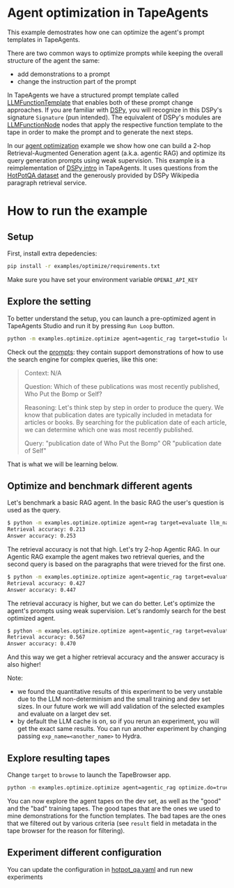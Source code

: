 # Agent optimization in TapeAgents

This example demostrates how one can optimize the agent's prompt templates in TapeAgents.

There are two common ways to optimize prompts while keeping the overall structure of the agent the same:
- add demonstrations to a prompt
- change the instruction part of the prompt

In TapeAgents we have a structured prompt template called [LLMFunctionTemplate](../../tapeagents/llm_function.py) that enables both of these prompt change approaches. If you are familiar with [DSPy](https://github.com/stanfordnlp/dspy), you will recognize in this DSPy's signature `Signature` (pun intended). The equivalent of DSPy's modules are [LLMFunctionNode](../../tapeagents/llm_function.py) nodes that apply the respective function template to the tape in order to make the prompt and to generate the next steps.

In our [agent optimization](../../examples/optimize) example we show how one can build a 2-hop Retrieval-Augmented Generation agent (a.k.a. agentic RAG) and optimize its query generation prompts using weak supervision. This example is a reimplementation of [DSPy intro](https://github.com/stanfordnlp/dspy/blob/main/examples/intro.ipynb) in TapeAgents. It uses questions from the [HotPotQA dataset](https://hotpotqa.github.io/) and the generously provided by DSPy Wikipedia paragraph retrieval service.

# How to run the example

## Setup

First, install extra depedencies:

```bash
pip install -r examples/optimize/requirements.txt
```

Make sure you have set your environment variable `OPENAI_API_KEY`

## Explore the setting

To better understand the setup, you can launch a pre-optimized agent in TapeAgents Studio and run it by pressing `Run Loop` button.

```bash
python -m examples.optimize.optimize agent=agentic_rag target=studio load_demos=true
```

Check out the [prompts](res/agentic_rag_demos.json): they contain support demonstrations of how to use the search engine for complex queries, like this one:

> Context: N/A
> 
> Question: Which of these publications was most recently published, Who Put the Bomp or Self?
>
> Reasoning: Let's think step by step in order to produce the query. We know that publication dates are typically included in metadata for articles or books. By searching for the publication date of each article, we can determine which one was most recently published.
>
> Query: "publication date of Who Put the Bomp" OR "publication date of Self"

That is what we will be learning below.

## Optimize and benchmark different agents

Let's benchmark a basic RAG agent. In the basic RAG the user's question is used as the query.

```bash
$ python -m examples.optimize.optimize agent=rag target=evaluate llm_name=gpt-3.5-turbo
Retrieval accuracy: 0.213
Answer accuracy: 0.253
```

The retrieval accuracy is not that high. Let's try 2-hop Agentic RAG. In our Agentic RAG example the agent makes two retrieval queries, and the second query is based on the paragraphs that were trieved for the first one.

```bash
$ python -m examples.optimize.optimize agent=agentic_rag target=evaluate llm_name=gpt-3.5-turbo
Retrieval accuracy: 0.427
Answer accuracy: 0.447
```

The retrieval accuracy is higher, but we can do better. Let's optimize the agent's prompts using weak supervision. Let's randomly search for the best optimized agent.

```bash
$ python -m examples.optimize.optimize agent=agentic_rag target=evaluate llm_name=gpt-3.5-turbo optimize.do=true 
Retrieval accuracy: 0.567
Answer accuracy: 0.470
```

And this way we get a higher retrieval accuracy and the answer accuracy is also higher!

Note:
- we found the quantitative results of this experiment to be very unstable due to the LLM non-determinism and the small training and dev set sizes. In our future work we will add validation of the selected examples and evaluate on a larget dev set.
- by default the LLM cache is on, so if you rerun an experiment, you will get the exact same results. You can run another experiment by changing passing `exp_name=<another_name>` to Hydra.

## Explore resulting tapes

Change `target` to `browse` to launch the TapeBrowser app.

```bash
python -m examples.optimize.optimize agent=agentic_rag optimize.do=true target=browse
```

You can now explore the agent tapes on the dev set, as well as the "good" and the "bad" training tapes. The good tapes that are the ones we used to mine demonstrations for the function templates. The bad tapes are the ones that we filtered out by various criteria (see `result` field in metadata in the tape browser for the reason for filtering).

## Experiment different configuration
You can update the configuration in [hotpot_qa.yaml](../../conf/hotpot_qa.yaml) and run new experiments
